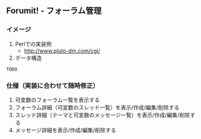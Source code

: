 ## Forumit! - フォーラム管理

### イメージ

1. Perlでの実装例
    - http://www.pluto-dm.com/cgi/
1. データ構造
```
TODO
```

### 仕様（実装に合わせて随時修正）

1. 可変数のフォーラム一覧を表示する
1. フォーラム詳細（可変数のスレッド一覧）を表示/作成/編集/削除する
1. スレッド詳細（テーマと可変数のメッセージ一覧）を表示/作成/編集/削除する
1. メッセージ詳細を表示/作成/編集/削除する
